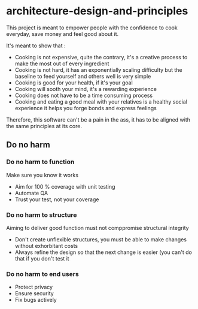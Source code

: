 # architecture-design-and-principles

This project is meant to empower people with the confidence to cook everyday, save money and feel good about it.

It's meant to show that :
* Cooking is not expensive, quite the contrary, it's a creative process to make the most out of every ingredient
* Cooking is not hard, it has an exponentially scaling difficulty but the baseline to feed yourself and others well is very simple
* Cooking is good for your health, if it's your goal
* Cooking will sooth your mind, it's a rewarding experience
* Cooking does not have to be a time consuming process
* Cooking and eating a good meal with your relatives is a healthy social experience it helps you forge bonds and express feelings

Therefore, this software can't be a pain in the ass, it has to be aligned with the same principles at its core.


## Do no harm

### Do no harm to function

Make sure you know it works
* Aim for 100 % coverage with unit testing
* Automate QA
* Trust your test, not your coverage

### Do no harm to structure

Aiming to deliver good function must not comppromise structural integrity
* Don't create unflexible structures, you must be able to make changes without exhorbitant costs
* Always refine the design so that the next change is easier (you can't do that if you don't test it

### Do no harm to end users

* Protect privacy
* Ensure security
* Fix bugs actively

